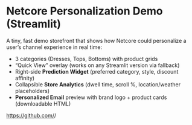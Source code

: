 # Netcore Personalization Demo (Streamlit)

A tiny, fast demo storefront that shows how Netcore could personalize a user’s channel experience in real time:

- 3 categories (Dresses, Tops, Bottoms) with product grids
- “Quick View” overlay (works on any Streamlit version via fallback)
- Right-side **Prediction Widget** (preferred category, style, discount affinity)
- Collapsible **Store Analytics** (dwell time, scroll %, location/weather placeholders)
- **Personalized Email** preview with brand logo + product cards (downloadable HTML)

https://github.com/<your-org>/<your-repo>
